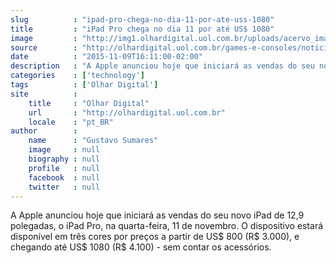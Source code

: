 ```yaml
---
slug          : "ipad-pro-chega-no-dia-11-por-ate-uss-1080"
title         : "iPad Pro chega no dia 11 por até US$ 1080"
image         : "http://img1.olhardigital.uol.com.br/uploads/acervo_imagens/2015/09/20150909154048_660_420.jpg"
source        : "http://olhardigital.uol.com.br/games-e-consoles/noticia/ipad-pro-chega-no-dia-11-por-ate-us-1080/52838"
date          : "2015-11-09T16:11:00-02:00"
description   : "A Apple anunciou hoje que iniciará as vendas do seu novo iPad de 12,9 polegadas, o iPad Pro, na quarta-feira, 11 de novembro. O dispositivo estará disponível em três cores por preços a partir de US$ 800 (R$ 3.000), e chegando até US$ 1080 (R$ 4.100) - sem contar os acessórios."
categories    : ['technology']
tags          : ['Olhar Digital']
site          :
    title     : "Olhar Digital"
    url       : "http://olhardigital.uol.com.br"
    locale    : "pt_BR"
author        :
    name      : "Gustavo Sumares"
    image     : null
    biography : null
    profile   : null
    facebook  : null
    twitter   : null
---
```


A Apple anunciou hoje que iniciará as vendas do seu novo iPad de 12,9 polegadas, o iPad Pro, na quarta-feira, 11 de novembro. O dispositivo estará disponível em três cores por preços a partir de US$ 800 (R$ 3.000), e chegando até US$ 1080 (R$ 4.100) - sem contar os acessórios.

